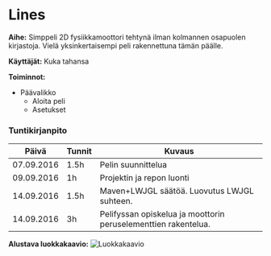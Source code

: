 # Lines

**Aihe:** Simppeli 2D fysiikkamoottori tehtynä ilman kolmannen osapuolen kirjastoja. Vielä yksinkertaisempi peli rakennettuna tämän päälle.

**Käyttäjät:** Kuka tahansa

**Toiminnot:** 
* Päävalikko
  * Aloita peli
  * Asetukset
    
### Tuntikirjanpito
Päivä | Tunnit | Kuvaus
------- | ------- | -------
07.09.2016 | 1.5h | Pelin suunnittelua
09.09.2016 | 1h | Projektin ja repon luonti
14.09.2016 | 1.5h | Maven+LWJGL säätöä. Luovutus LWJGL suhteen.
14.09.2016 | 3h | Pelifyssan opiskelua ja moottorin peruselementtien rakentelua.

**Alustava luokkakaavio:**
![Luokkakaavio](http://i.imgur.com/xhvVPit.png "Alustava luokkakaavio")
